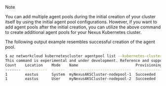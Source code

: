 > [!NOTE]
> You can add multiple agent pools during the initial creation of your cluster itself by using the initial agent pool configurations. However, if you want to add agent pools after the initial creation, you can utilize the above command to create additional agent pools for your Nexus Kubernetes cluster.

The following output example resembles successful creation of the agent pool.

```bash
$ az networkcloud kubernetescluster agentpool list --kubernetes-cluster-name myNexusAKSCluster --resource-group myResourceGroup --output table
This command is experimental and under development. Reference and support levels: https://aka.ms/CLI_refstatus
Count    Location    Mode    Name                          ProvisioningState    ResourceGroup    VmSkuName
-------  ----------  ------  ----------------------------  -------------------  ---------------  -----------
1        eastus      System  myNexusAKSCluster-nodepool-1  Succeeded            myResourceGroup  NC_M4_v1
1        eastus      User    myNexusAKSCluster-nodepool-2  Succeeded            myResourceGroup  NC_M4_v1

```